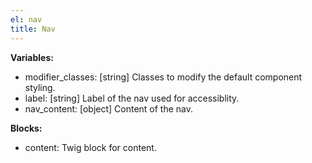 ```yaml
---
el: nav
title: Nav
---
```


__Variables:__
* modifier_classes: [string] Classes to modify the default component styling.
* label: [string] Label of the nav used for accessiblity.
* nav_content: [object] Content of the nav.

__Blocks:__
* content: Twig block for content.
